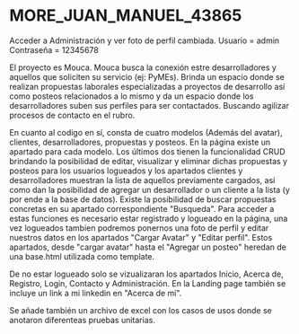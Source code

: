 # MORE_JUAN_MANUEL_43865
Acceder a Administración y ver foto de perfil cambiada.
Usuario = admin 
Contraseña = 12345678

El proyecto es Mouca.
Mouca busca la conexión estre desarrolladores y aquellos que soliciten su servicio (ej: PyMEs).
Brinda un espacio donde se realizan propuestas laborales especializadas a proyectos de desarrollo así como posteos relacionados a lo mismo y da un espacio donde los desarrolladores suben sus perfiles para ser contactados.
Buscando agilizar procesos de contacto en el rubro.

En cuanto al codigo en sí, consta de cuatro modelos (Además del avatar), clientes, desarrolladores, propuestas y posteos.
En la página existe un apartado para cada modelo. Los últimos dos tienen la funcionalidad CRUD brindando la posibilidad de editar, visualizar y eliminar dichas propuestas y posteos para los usuarios logueados y los apartados clientes y desarrolladores muestran la lista de aquellos previamente cargados, así como dan la posibilidad de agregar un desarrollador o un cliente a la lista (y por ende a la base de datos).
Existe la posibilidad de buscar propuestas concretas en su apartado correspondiente "Busqueda".
Para acceder a estas funciones es necesario estar registrado y logueado en la página, una vez logueados tambien podremos ponernos una foto de perfil y editar nuestros datos en los apartados "Cargar Avatar" y "Editar perfil".
Estos apartados, desde "cargar avatar" hasta el "Agregar un posteo" heredan de una base.html utilizada como template.

De no estar logueado solo se vizualizaran los apartados Inicio, Acerca de, Registro, Login, Contacto y Administración.
En la Landing page también se incluye un link a mi linkedin en "Acerca de mí".

Se añade también un archivo de excel con los casos de usos donde se anotaron diferenteas pruebas unitarias.

